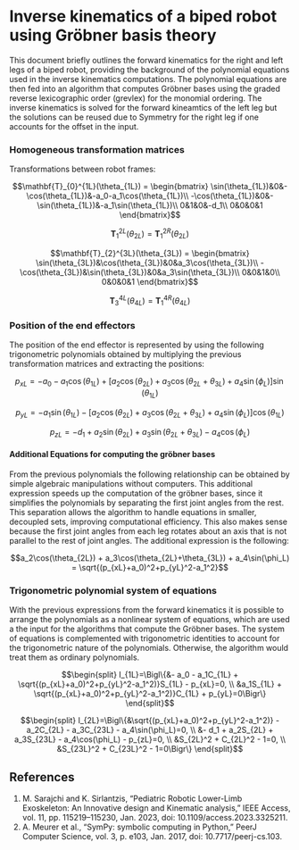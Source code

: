 # Inverse kinematics of a biped robot using Gröbner basis theory

This document briefly outlines the forward kinematics for the right and left legs of a biped robot, providing the background of the polynomial equations used in the inverse kinematics computations. The polynomial equations are then fed into an algorithm that computes Gröbner bases using the graded reverse lexicographic order (grevlex) for the monomial ordering. The inverse kinematics is solved for the forward kineamtics of the left leg but the solutions can be reused due to Symmetry for the right leg if one accounts for the offset in the input.

### Homogeneous transformation matrices

Transformations between robot frames:

```math
\mathbf{T}_{0}^{1L}(\theta_{1L}) = \begin{bmatrix}
    \sin(\theta_{1L})&0&-\cos(\theta_{1L})&-a_0-a_1\cos(\theta_{1L})\\
    -\cos(\theta_{1L})&0&-\sin(\theta_{1L})&-a_1\sin(\theta_{1L})\\
    0&1&0&-d_1\\
    0&0&0&1
\end{bmatrix}
```

```math
\mathbf{T}_{1}^{2L}(\theta_{2L}) = \mathbf{T}_{1}^{2R}(\theta_{2L})
```

```math
\mathbf{T}_{2}^{3L}(\theta_{3L}) = \begin{bmatrix}
    \sin(\theta_{3L})&\cos(\theta_{3L})&0&a_3\cos(\theta_{3L})\\
    -\cos(\theta_{3L})&\sin(\theta_{3L})&0&a_3\sin(\theta_{3L})\\
    0&0&1&0\\
    0&0&0&1
\end{bmatrix}
```

```math
\mathbf{T}_{3}^{4L}(\theta_{4L}) = \mathbf{T}_{1}^{4R}(\theta_{4L})
```

### Position of the end effectors

The position of the end effector is represented by using the following trigonometric polynomials obtained by multiplying the previous transformation matrices and extracting the positions:

```math
p_{xL} = -a_0 - a_1\cos(\theta_{1L}) + [a_2\cos(\theta_{2L}) + a_3\cos(\theta_{2L}+\theta_{3L}) + a_4\sin(\phi_L)]\sin(\theta_{1L})
```

```math
p_{yL} = -a_1\sin(\theta_{1L}) - [a_2\cos(\theta_{2L}) + a_3\cos(\theta_{2L}+\theta_{3L}) + a_4\sin(\phi_L)]\cos(\theta_{1L})
```

```math
p_{zL} = -d_1 + a_2\sin(\theta_{2L}) + a_3\sin(\theta_{2L}+\theta_{3L}) - a_4\cos(\phi_L)
```

#### Additional Equations for computing the gröbner bases

From the previous polynomials the following relationship can be obtained by simple algebraic manipulations without computers. This additional expression speeds up the computation of the gröbner bases, since it simplifies the polynomials by separating the first joint angles from the rest. This separation allows the algorithm to handle equations in smaller, decoupled sets, improving computational efficiency. This also makes sense because the first joint angles from each leg rotates about an axis that is not parallel to the rest of joint angles. The additional expression is the following:

```math
a_2\cos(\theta_{2L}) + a_3\cos(\theta_{2L}+\theta_{3L}) + a_4\sin(\phi_L) = \sqrt{(p_{xL}+a_0)^2+p_{yL}^2-a_1^2}
```

### Trigonometric polynomial system of equations

With the previous expressions from the forward kinematics it is possible to arrange the polynomials as a nonlinear system of equations, which are used a the input for the algorithms that compute the Gröbner bases. The system of equations is complemented with trigonometric identities to account for the trigonometric nature of the polynomials. Otherwise, the algorithm would treat them as ordinary polynomials.

```math
\begin{split}
    I_{1L}=\Bigl\{&- a_0 - a_1C_{1L} + \sqrt{(p_{xL}+a_0)^2+p_{yL}^2-a_1^2)}S_{1L} - p_{xL}=0, \\
    &a_1S_{1L} + \sqrt{(p_{xL}+a_0)^2+p_{yL}^2-a_1^2)}C_{1L} + p_{yL}=0\Bigr\}
\end{split}
```

```math
\begin{split}
    I_{2L}=\Bigl\{&\sqrt{(p_{xL}+a_0)^2+p_{yL}^2-a_1^2)} - a_2C_{2L} - a_3C_{23L} - a_4\sin(\phi_L)=0, \\
    &- d_1 + a_2S_{2L} + a_3S_{23L} - a_4\cos(\phi_L) - p_{zL}=0, \\
    &S_{2L}^2 + C_{2L}^2 - 1=0, \\
    &S_{23L}^2 + C_{23L}^2 - 1=0\Bigr\}
\end{split}
```

## References

1. M. Sarajchi and K. Sirlantzis, “Pediatric Robotic Lower-Limb Exoskeleton: An Innovative design and Kinematic analysis,” IEEE Access, vol. 11, pp. 115219–115230, Jan. 2023, doi: 10.1109/access.2023.3325211.
2. A. Meurer et al., “SymPy: symbolic computing in Python,” PeerJ Computer Science, vol. 3, p. e103, Jan. 2017, doi: 10.7717/peerj-cs.103.
